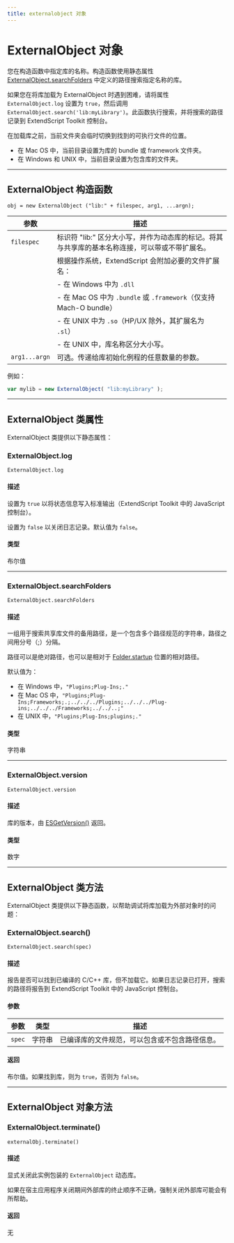```yaml
---
title: externalobject 对象
---
```

# ExternalObject 对象

您在构造函数中指定库的名称。构造函数使用静态属性 [ExternalObject.searchFolders](#externalobjectsearchfolders) 中定义的路径搜索指定名称的库。

如果您在将库加载为 ExternalObject 时遇到困难，请将属性 `ExternalObject.log` 设置为 `true`，然后调用 `ExternalObject.search('lib:myLibrary')`。此函数执行搜索，并将搜索的路径记录到 ExtendScript Toolkit 控制台。

在加载库之前，当前文件夹会临时切换到找到的可执行文件的位置。

- 在 Mac OS 中，当前目录设置为库的 bundle 或 framework 文件夹。
- 在 Windows 和 UNIX 中，当前目录设置为包含库的文件夹。

---

## ExternalObject 构造函数

`obj = new ExternalObject ("lib:" + filespec, arg1, ...argn);`

| 参数            | 描述                                                                                           |
| --------------- | ---------------------------------------------------------------------------------------------- |
| `filespec`    | 标识符 "lib:" 区分大小写，并作为动态库的标记。将其与共享库的基本名称连接，可以带或不带扩展名。 |
|                 | 根据操作系统，ExtendScript 会附加必要的文件扩展名：                                            |
|                 | - 在 Windows 中为 `.dll`                                                                     |
|                 | - 在 Mac OS 中为 `.bundle` 或 `.framework`（仅支持 Mach-O bundle）                         |
|                 | - 在 UNIX 中为 `.so`（HP/UX 除外，其扩展名为 `.sl`）                                       |
|                 | - 在 UNIX 中，库名称区分大小写。                                                               |
| `arg1...argn` | 可选。传递给库初始化例程的任意数量的参数。                                                     |

例如：

```javascript
var mylib = new ExternalObject( "lib:myLibrary" );
```

---

## ExternalObject 类属性

ExternalObject 类提供以下静态属性：

### ExternalObject.log

`ExternalObject.log`

#### 描述

设置为 `true` 以将状态信息写入标准输出（ExtendScript Toolkit 中的 JavaScript 控制台）。

设置为 `false` 以关闭日志记录。默认值为 `false`。

#### 类型

布尔值

---

### ExternalObject.searchFolders

`ExternalObject.searchFolders`

#### 描述

一组用于搜索共享库文件的备用路径，是一个包含多个路径规范的字符串，路径之间用分号（;）分隔。

路径可以是绝对路径，也可以是相对于 [Folder.startup](../file-system-access/folder-object.md#folderstartup) 位置的相对路径。

默认值为：

- 在 Windows 中，`"Plugins;Plug-Ins;."`
- 在 Mac OS 中，`"Plugins;Plug-Ins;Frameworks;.;../../../Plugins;../../../Plug-ins;../../../Frameworks;../../..;"`
- 在 UNIX 中，`"Plugins;Plug-Ins;plugins;."`

#### 类型

字符串

---

### ExternalObject.version

`ExternalObject.version`

#### 描述

库的版本，由 [ESGetVersion()](defining-entry-points-for-direct-access.md#esgetversion) 返回。

#### 类型

数字

---

## ExternalObject 类方法

ExternalObject 类提供以下静态函数，以帮助调试将库加载为外部对象时的问题：

### ExternalObject.search()

`ExternalObject.search(spec)`

#### 描述

报告是否可以找到已编译的 C/C++ 库，但不加载它。如果日志记录已打开，搜索的路径将报告到 ExtendScript Toolkit 中的 JavaScript 控制台。

#### 参数

| 参数     | 类型   | 描述                                           |
| -------- | ------ | ---------------------------------------------- |
| `spec` | 字符串 | 已编译库的文件规范，可以包含或不包含路径信息。 |

#### 返回

布尔值。如果找到库，则为 `true`，否则为 `false`。

---

## ExternalObject 对象方法

### ExternalObject.terminate()

`externalObj.terminate()`

#### 描述

显式关闭此实例包装的 `ExternalObject` 动态库。

如果在宿主应用程序关闭期间外部库的终止顺序不正确，强制关闭外部库可能会有所帮助。

#### 返回

无
